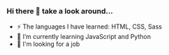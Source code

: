 ### Hi there 👋 take a look around...

- ⚡ The languages I have learned: HTML, CSS, Sass
- 🌱 I’m currently learning JavaScript and Python
- 💬 I'm looking for a job





<!--
**KarolinaBrzezinska/KarolinaBrzezinska** is a ✨ _special_ ✨ repository because its `README.md` (this file) appears on your GitHub profile.

Here are some ideas to get you started:

- 🔭 I’m currently working on ...
- 🌱 I’m currently learning ...
- 👯 I’m looking to collaborate on ...
- 🤔 I’m looking for help with ...
- 💬 Ask me about ...
- 📫 How to reach me: ...
- 😄 Pronouns: ...
- ⚡ Fun fact: ...
-->
